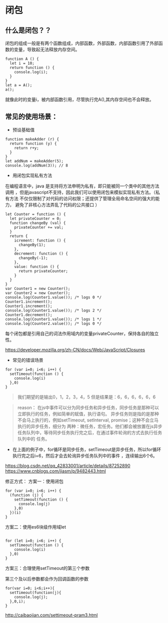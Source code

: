 # 闭包

## 什么是闭包？？

闭包的组成一般是有两个函数组成，内部函数，外部函数，内部函数引用了外部函数的变量，导致起无法释放内存空间。

```
function A () {
  let i = 10;
  return function () {
    console.log(i);
  }
}
let a = A();
a();
```
就像此时的变量i，被内部函数引用，尽管执行完A(),其内存空间也不会释放。

## 常见的使用场景：

- 预设基础值

```
function makeAdder (r) {
  return function (y) {
    return r+y;
  }
}
let addNum = makeAdder(5);
console.log(addNum(3)); // 8
```

- 用闭包实现私有方法

在编程语言中，java 是支持将方法申明为私有，即只能被同一个类中的其他方法调用
，但是javascript不支持，因此我们可以使用闭包来模拟实现私有方法。（私有方法
不仅仅限制了对代码的访问权限；还提供了管理全局命名空间的强大的能力，
避免了非核心方法弄乱了代码的公共接口
）

```
let Counter = function () {
  let privateCounter = 0;
  function changeBy (val) {
    privateCounter += val;
  }
  return {
    icrement: function () {
      changeBy(1);
    },
    decrement: function () {
      changeBy(-1);
    },
    value: function () {
      return privateCounter;
    }
  }
}
var Counter1 = new Counter();
var Counter2 = new Counter();
console.log(Counter1.value()); /* logs 0 */
Counter1.increment();
Counter1.increment();
console.log(Counter1.value()); /* logs 2 */
Counter1.decrement();
console.log(Counter1.value()); /* logs 1 */
console.log(Counter2.value()); /* logs 0 */
```
每个闭包都是引用自己的词法作用域内的变量privateCounter，保持各自的独立性。

<https://developer.mozilla.org/zh-CN/docs/Web/JavaScript/Closures>

- 常见的错误场景

```
for (var i=0; i<6; i++) {
  setTimeout(function () {
    console.log(i)
  },0)
}
```
>我们期望的是输出0，1，2，3，4，5
但是结果是：6，6，6，6，6，6

>reason：
在js中事件可以分为同步任务和异步任务，同步任务是那种可以立即执行的任务，例如简单的赋值，执行语句。
异步任务则是指的是那种不会马上执行的，例如setTimeout, setInterval, promise；这种不会立马执行的异步任务，细分为
两种：微任务，宏任务。他们都会被放置在js异步任务队列中，等待同步任务执行完之后，在通过事件轮询的方式去执行任务队列中的
任务。
- 在上面的例子中，for循环是同步任务，setTimeout是异步任务，所以for循环执行完之后i=6，然后才会去轮询异步任务队列中的事件
，连续输出6个6。

<https://blog.csdn.net/qq_42833001/article/details/87252890>
<https://www.cnblogs.com/jiasm/p/9482443.html>

修正方式：
方案一：使用闭包

```
for (var i=0; i<6; i++) {
  (function (j) {
    setTimeout(function () {
      console.log(j)
    },0)
  })(i)
}
``` 

方案二：使用es6块级作用域let

```

for (let i=0; i<6; i++) {
  setTimeout(function () {
    console.log(i)
  },0)
}
```

方案三：合理使用setTimeout的第三个参数

第三个及以后参数都会作为回调函数的参数

```
for(var i=0; i<6;i++){
  setTimeout(function(j){
    console.log(j);
  },0,i);
}
```

<http://caibaojian.com/settimeout-pram3.html>